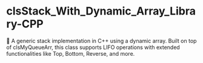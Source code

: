 # clsStack_With_Dynamic_Array_Library-CPP
🧱 A generic stack implementation in C++ using a dynamic array. Built on top of clsMyQueueArr, this class supports LIFO operations with extended functionalities like Top, Bottom, Reverse, and more.
